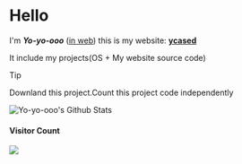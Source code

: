# Hello

I'm ***Yo-yo-ooo*** (<u>in web</u>) this is my website: [**ycased**](https://ycased.github.io)

It include my projects(OS + My website source code)



> [!TIP]
>
> Downland this project.Count this project code independently

![Yo-yo-ooo's Github Stats](https://github-readme-stats.vercel.app/api?username=Yo-yo-ooo)
#### Visitor Count
<img src="https://profile-counter.glitch.me/Yo-yo-ooo/count.svg" />

